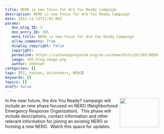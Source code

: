 ```yaml
---
title: NERO is new focus for Are You Ready Campaign
description: NERO is new focus for Are You Ready Campaign
date: 2012-11-13T21:01:00Z
params:
   dnn_blog_ID: 3
   dnn_entry_ID: 305
   meta_title: NERO is new focus for Are You Ready Campaign
   allow_comments: True
   display_copyright: False
   copyright: 
   permalink: https://vashonbeprepared.org/en-us/Home/EntryId/305/NERO-is-new-focus-for-Are-You-Ready-Campaign
   image: 305_blog-image.png
   author: Unknown
categories: []
tags: [PI, Vashon, Volunteers, NERO]
keywords: []
topics: []
draft: False
---
```


<p><img alt="" src="/Portals/1/Uploads/Graphics/PublicInfo/AreYouReady/FamilyPreparedness.jpg" style="width: 128px; height: 96px; float: right; margin-right: 0px; margin-left: 5px;" />In the near future, the Are You Ready? campaign will include an new phase focused on NERO (Neighborhood Emergency Response Organization). &nbsp;This phase will include descriptions, contact information and other relevant information for joining an existing NERO or forming a new NERO. &nbsp;Watch this space for updates.</p>
